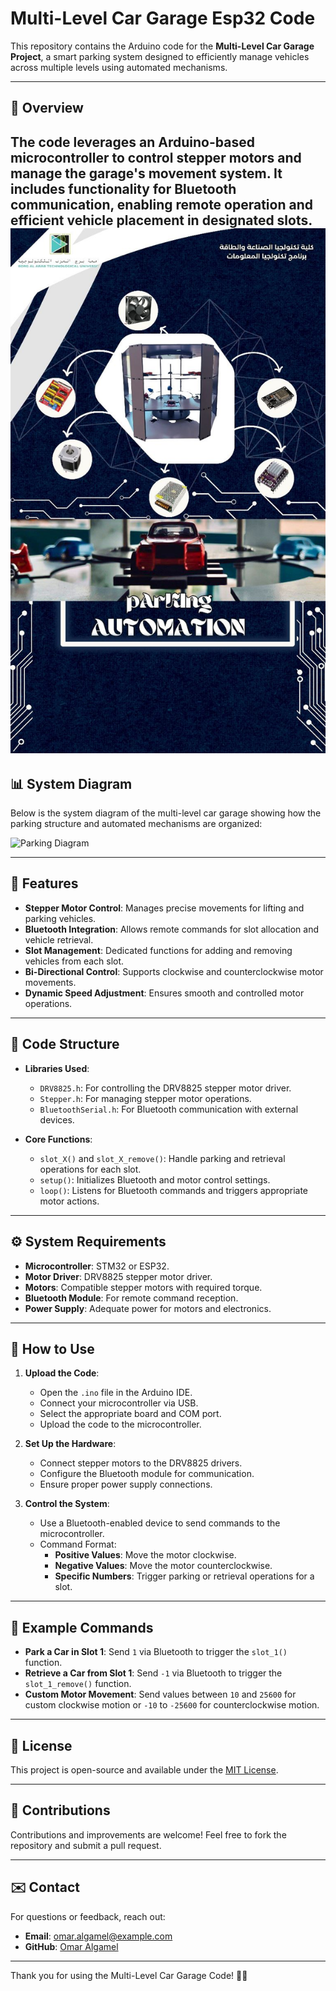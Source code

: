 # Multi-Level Car Garage Esp32 Code

This repository contains the Arduino code for the **Multi-Level Car Garage Project**, a smart parking system designed to efficiently manage vehicles across multiple levels using automated mechanisms.

---

## 📖 Overview

The code leverages an **Arduino-based microcontroller** to control stepper motors and manage the garage's movement system. It includes functionality for Bluetooth communication, enabling remote operation and efficient vehicle placement in designated slots.
![Overview](IMG-20230505-WA0054.jpg)
---

## 📊 System Diagram

Below is the system diagram of the multi-level car garage showing how the parking structure and automated mechanisms are organized:

![Parking Diagram](parking_diagram.png)

---

## 🚀 Features

- **Stepper Motor Control**: Manages precise movements for lifting and parking vehicles.
- **Bluetooth Integration**: Allows remote commands for slot allocation and vehicle retrieval.
- **Slot Management**: Dedicated functions for adding and removing vehicles from each slot.
- **Bi-Directional Control**: Supports clockwise and counterclockwise motor movements.
- **Dynamic Speed Adjustment**: Ensures smooth and controlled motor operations.

---

## 📂 Code Structure

- **Libraries Used**:
  - `DRV8825.h`: For controlling the DRV8825 stepper motor driver.
  - `Stepper.h`: For managing stepper motor operations.
  - `BluetoothSerial.h`: For Bluetooth communication with external devices.

- **Core Functions**:
  - `slot_X()` and `slot_X_remove()`: Handle parking and retrieval operations for each slot.
  - `setup()`: Initializes Bluetooth and motor control settings.
  - `loop()`: Listens for Bluetooth commands and triggers appropriate motor actions.

---

## ⚙️ System Requirements

- **Microcontroller**: STM32 or ESP32.
- **Motor Driver**: DRV8825 stepper motor driver.
- **Motors**: Compatible stepper motors with required torque.
- **Bluetooth Module**: For remote command reception.
- **Power Supply**: Adequate power for motors and electronics.

---

## 🔧 How to Use

1. **Upload the Code**:
   - Open the `.ino` file in the Arduino IDE.
   - Connect your microcontroller via USB.
   - Select the appropriate board and COM port.
   - Upload the code to the microcontroller.

2. **Set Up the Hardware**:
   - Connect stepper motors to the DRV8825 drivers.
   - Configure the Bluetooth module for communication.
   - Ensure proper power supply connections.

3. **Control the System**:
   - Use a Bluetooth-enabled device to send commands to the microcontroller.
   - Command Format:
     - **Positive Values**: Move the motor clockwise.
     - **Negative Values**: Move the motor counterclockwise.
     - **Specific Numbers**: Trigger parking or retrieval operations for a slot.

---

## 📝 Example Commands

- **Park a Car in Slot 1**:
  Send `1` via Bluetooth to trigger the `slot_1()` function.
- **Retrieve a Car from Slot 1**:
  Send `-1` via Bluetooth to trigger the `slot_1_remove()` function.
- **Custom Motor Movement**:
  Send values between `10` and `25600` for custom clockwise motion or `-10` to `-25600` for counterclockwise motion.

---

## 📄 License

This project is open-source and available under the [MIT License](LICENSE).

---

## 🤝 Contributions

Contributions and improvements are welcome! Feel free to fork the repository and submit a pull request.

---

## ✉️ Contact

For questions or feedback, reach out:
- **Email**: omar.algamel@example.com
- **GitHub**: [Omar Algamel](https://github.com/omar-algamel)

---

Thank you for using the Multi-Level Car Garage Code! 🚗🏢
